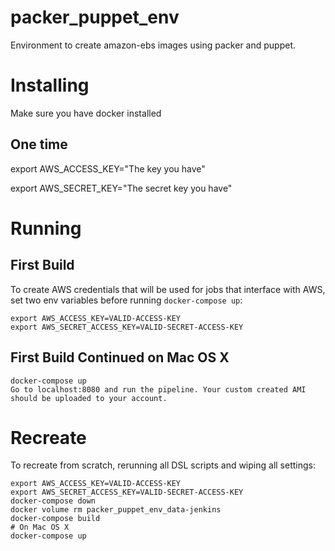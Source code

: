 # packer_puppet_env

Environment to create amazon-ebs images using packer and puppet.

# Installing
Make sure you have docker installed

## One time

export AWS_ACCESS_KEY="The key you have"

export AWS_SECRET_KEY="The secret key you have"

# Running

## First Build

To create AWS credentials that will be used for jobs that interface with AWS, set two env variables
before running `docker-compose up`:

    export AWS_ACCESS_KEY=VALID-ACCESS-KEY
    export AWS_SECRET_ACCESS_KEY=VALID-SECRET-ACCESS-KEY

## First Build Continued on Mac OS X

    docker-compose up
    Go to localhost:8080 and run the pipeline. Your custom created AMI should be uploaded to your account.

# Recreate

To recreate from scratch, rerunning all DSL scripts and wiping all settings:

    export AWS_ACCESS_KEY=VALID-ACCESS-KEY
    export AWS_SECRET_ACCESS_KEY=VALID-SECRET-ACCESS-KEY
    docker-compose down
    docker volume rm packer_puppet_env_data-jenkins
    docker-compose build
    # On Mac OS X
    docker-compose up
